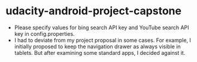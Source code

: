 # udacity-android-project-capstone

- Please specify values for bing search API key and YouTube search API key in config.properties.
- I had to deviate from my project proposal in some cases. For example, I initially proposed to keep the navigation drawer as always visible in tablets. But after examining some standard apps, I decided against it.

